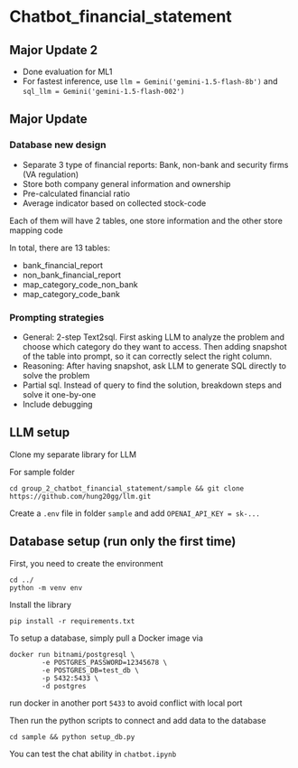 # Chatbot_financial_statement

## Major Update 2

- Done evaluation for ML1
- For fastest inference, use `llm = Gemini('gemini-1.5-flash-8b')` and `sql_llm = Gemini('gemini-1.5-flash-002')`

## Major Update

### Database new design

- Separate 3 type of financial reports: Bank, non-bank and security firms (VA regulation)
- Store both company general information and ownership
- Pre-calculated financial ratio
- Average indicator based on collected stock-code

Each of them will have 2 tables, one store information and the other store mapping code

In total, there are 13 tables:

- bank_financial_report
- non_bank_financial_report
- map_category_code_non_bank
- map_category_code_bank

### Prompting strategies

- General: 2-step Text2sql. First asking LLM to analyze the problem and choose which category do they want to access. Then adding snapshot of the table into prompt, so it can correctly select the right column.
- Reasoning: After having snapshot, ask LLM to generate SQL directly to solve the problem
- Partial sql. Instead of query to find the solution, breakdown steps and solve it one-by-one
- Include debugging

## LLM setup

Clone my separate library for LLM

For sample folder

```
cd group_2_chatbot_financial_statement/sample && git clone https://github.com/hung20gg/llm.git

```

Create a `.env` file in folder `sample` and add `OPENAI_API_KEY = sk-...`

## Database setup (run only the first time)

First, you need to create the environment

```
cd ../
python -m venv env
```

Install the library

```
pip install -r requirements.txt
```

To setup a database, simply pull a Docker image via

```
docker run bitnami/postgresql \
		-e POSTGRES_PASSWORD=12345678 \
		-e POSTGRES_DB=test_db \
		-p 5432:5433 \
		-d postgres
```

run docker in another port `5433` to avoid conflict with local port

Then run the python scripts to connect and add data to the database

```
cd sample && python setup_db.py
```

You can test the chat ability in `chatbot.ipynb`
